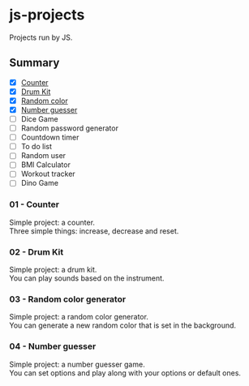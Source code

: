 # js-projects

Projects run by JS.

## Summary 

- [X] [Counter](https://github.com/Clemix37/js-projects#01---counter)  
- [X] [Drum Kit](https://github.com/Clemix37/js-projects#02---drum-kit)  
- [X] [Random color](https://github.com/Clemix37/js-projects#03---random-color-generator)  
- [X] [Number guesser](https://github.com/Clemix37/js-projects#04---number-guesser)  
- [ ] Dice Game
- [ ] Random password generator
- [ ] Countdown timer
- [ ] To do list
- [ ] Random user
- [ ] BMI Calculator
- [ ] Workout tracker
- [ ] Dino Game

### 01 - Counter

Simple project: a counter.  
Three simple things: increase, decrease and reset.  

### 02 - Drum Kit

Simple project: a drum kit.  
You can play sounds based on the instrument.  

### 03 - Random color generator

Simple project: a random color generator.  
You can generate a new random color that is set in the background.  

### 04 - Number guesser

Simple project: a number guesser game.  
You can set options and play along with your options or default ones.
